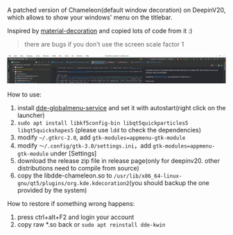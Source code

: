 A patched version of Chameleon(default window decoration) on DeepinV20, which allows to show your windows' menu on the titlebar.

Inspired by [material-decoration](https://github.com/Zren/material-decoration) and copied lots of code from it :)

> there are bugs if you don't use the screen scale factor 1

![screenshot](./screenshot/screenshot.png)

How to use:
1. install [dde-globalmenu-service](https://github.com/SeptemberHX/dde-globalmenu-service) and set it with autostart(right click on the launcher)
2. `sudo apt install libkf5config-bin libqt5quickparticles5 libqt5quickshapes5` (please use `ldd` to check the dependencies)
3. modify `~/.gtkrc-2.0`, add `gtk-modules=appmenu-gtk-module`
4. modify `～/.config/gtk-3.0/settings.ini`，add `gtk-modules=appmenu-gtk-module` under [Settings] 
4. download the release zip file in release page(only for deepinv20. other distributions need to compile from source)
5. copy the libdde-chameleon.so to `/usr/lib/x86_64-linux-gnu/qt5/plugins/org.kde.kdecoration2`(you should backup the one provided by the system)

How to restore if something wrong happens:
1. press ctrl+alt+F2 and login your account
2. copy raw *.so back or `sudo apt reinstall dde-kwin`
